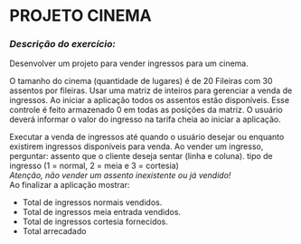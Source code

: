 # PROJETO CINEMA
### *Descrição do exercício:*
Desenvolver um projeto para vender ingressos para um cinema.

O tamanho do cinema (quantidade de lugares) é de 20 Fileiras com 30 assentos por fileiras.
Usar uma matriz de inteiros para gerenciar a venda de ingressos.
Ao iniciar a aplicação todos os assentos estão disponíveis. Esse controle é feito armazenado 0 em todas as posições da matriz.
O usuário deverá informar o valor do ingresso na tarifa cheia ao iniciar a aplicação.

Executar a venda de ingressos até quando o usuário desejar ou enquanto existirem ingressos disponíveis para venda.
Ao vender um ingresso, perguntar:
assento que o cliente deseja sentar (linha e coluna).
tipo de ingresso (1 = normal, 2 = meia e 3 = cortesia)
<br>*Atenção, não vender um assento inexistente ou já vendido!*
<br>Ao finalizar a aplicação mostrar:
- Total de ingressos normais vendidos.
- Total de ingressos meia entrada vendidos.
- Total de ingressos cortesia fornecidos.
- Total arrecadado
